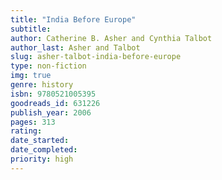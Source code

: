 ```yaml
---
title: "India Before Europe"
subtitle: 
author: Catherine B. Asher and Cynthia Talbot
author_last: Asher and Talbot
slug: asher-talbot-india-before-europe
type: non-fiction
img: true
genre: history
isbn: 9780521005395
goodreads_id: 631226
publish_year: 2006
pages: 313
rating: 
date_started:
date_completed:
priority: high
---
```

